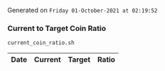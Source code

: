 Generated on `Friday 01-October-2021 at 02:19:52`

### Current to Target Coin Ratio
`current_coin_ratio.sh`

Date|Current|Target|Ratio
---|---|---|---
